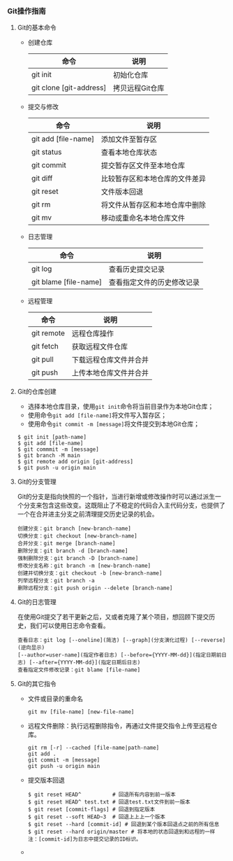 ### Git操作指南

1. Git的基本命令

   - 创建仓库

     | 命令                    | 说明            |
     | ----------------------- | --------------- |
     | git init                | 初始化仓库      |
     | git clone [git-address] | 拷贝远程Git仓库 |

   - 提交与修改

     | 命令                | 说明                           |
     | ------------------- | ------------------------------ |
     | git add [file-name] | 添加文件至暂存区               |
     | git status          | 查看本地仓库状态               |
     | git commit          | 提交暂存区文件至本地仓库       |
     | git diff            | 比较暂存区和本地仓库的文件差异 |
     | git reset           | 文件版本回退                   |
     | git rm              | 将文件从暂存区和本地仓库中删除 |
     | git mv              | 移动或重命名本地仓库文件       |

   - 日志管理

     | 命令                  | 说明                       |
     | --------------------- | -------------------------- |
     | git log               | 查看历史提交记录           |
     | git blame [file-name] | 查看指定文件的历史修改记录 |

   - 远程管理

     | 命令       | 说明                   |
     | ---------- | ---------------------- |
     | git remote | 远程仓库操作           |
     | git fetch  | 获取远程文件仓库       |
     | git pull   | 下载远程仓库文件并合并 |
     | git push   | 上传本地仓库文件并合并 |

2. Git的仓库创建

   - 选择本地仓库目录，使用`git init`命令将当前目录作为本地Git仓库；
   - 使用命令`git add [file-name]`将文件写入暂存区；
   - 使用命令`git commit -m [message]`将文件提交到本地Git仓库；

   ```
   $ git init [path-name]
   $ git add [file-name]
   $ git commmit -m [message]
   $ git branch -M main
   $ git remote add origin [git-address]
   $ git push -u origin main
   ```

3. Git的分支管理

   Git的分支是指向快照的一个指针，当进行新增或修改操作时可以通过派生一个分支来包含这些改变。这既阻止了不稳定的代码合入主代码分支，也提供了一个在合并进主分支之前清理提交历史记录的机会。

   ```
   创建分支：git branch [new-branch-name]
   切换分支：git checkout [new-branch-name]
   合并分支：git merge [branch-name]
   删除分支：git branch -d [branch-name]
   强制删除分支：git branch -D [branch-name]
   修改分支名称：git branch -m [new-branch-name]
   创建并切换分支：git checkout -b [new-branch-name]
   列举远程分支：git branch -a
   删除远程分支：git push origin --delete [branch-name]
   ```

4. Git的日志管理

   在使用Git提交了若干更新之后，又或者克隆了某个项目，想回顾下提交历史，我们可以使用日志命令查看。

   ```
   查看日志：git log [--oneline](简洁) [--graph](分支演化过程) [--reverse](逆向显示)
   [--author=user-name](指定作者日志) [--before={YYYY-MM-dd}](指定日期前日志) [--after={YYYY-MM-dd}](指定日期后日志)
   查看指定文件修改记录：git blame [file-name]
   ```

5. Git的其它指令

   - 文件或目录的重命名

     ```
     git mv [file-name] [new-file-name]
     ```

   - 远程文件删除：执行远程删除指令，再通过文件提交指令上传至远程仓库。

     ```
     git rm [-r] --cached [file-name|path-name]
     git add .
     git commit -m [message]
     git push -u origin main
     ```

   - 提交版本回退

     ```
     $ git reset HEAD^          # 回退所有内容到前一版本  
     $ git reset HEAD^ test.txt # 回退test.txt文件到前一版本  
     $ git reset [commit-flags] # 回退到指定版本
     $ git reset --soft HEAD~3  # 回退上上上一个版本
     $ git reset --hard [commit-id] # 回退到某个版本回退点之前的所有信息
     $ git reset --hard origin/master # 将本地的状态回退到和远程的一样
     注：[commit-id]为日志中提交记录的ID标识。
     ```

   - 